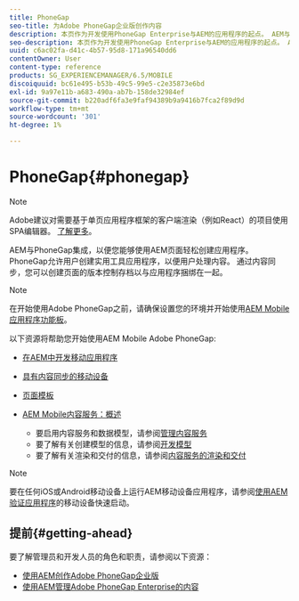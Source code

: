 ```yaml
---
title: PhoneGap
seo-title: 为Adobe PhoneGap企业版创作内容
description: 本页作为开发使用PhoneGap Enterprise与AEM的应用程序的起点。 AEM与PhoneGap集成，以便您能够使用AEM页面轻松创建应用程序。 PhoneGap允许用户创建实用工具应用程序，以便用户处理内容。
seo-description: 本页作为开发使用PhoneGap Enterprise与AEM的应用程序的起点。 AEM与PhoneGap集成，以便您能够使用AEM页面轻松创建应用程序。 PhoneGap允许用户创建实用工具应用程序，以便用户处理内容。
uuid: c6ac02fa-d41c-4b57-95d8-171a96540dd6
contentOwner: User
content-type: reference
products: SG_EXPERIENCEMANAGER/6.5/MOBILE
discoiquuid: bc61e495-b53b-49c5-99e5-c2e35873e6bd
exl-id: 9a97e11b-a683-490a-ab7b-158de32984ef
source-git-commit: b220adf6fa3e9faf94389b9a9416b7fca2f89d9d
workflow-type: tm+mt
source-wordcount: '301'
ht-degree: 1%

---
```


# PhoneGap{#phonegap}

>[!NOTE]
>
>Adobe建议对需要基于单页应用程序框架的客户端渲染（例如React）的项目使用SPA编辑器。 [了解更多](/help/sites-developing/spa-overview.md)。

AEM与PhoneGap集成，以便您能够使用AEM页面轻松创建应用程序。 PhoneGap允许用户创建实用工具应用程序，以便用户处理内容。 通过内容同步，您可以创建页面的版本控制存档以与应用程序捆绑在一起。

>[!NOTE]
>
>在开始使用Adobe PhoneGap之前，请确保设置您的环境并开始使用[AEM Mobile应用程序功能板](/help/mobile/phonegap-authoring-apps.md)。

以下资源将帮助您开始使用AEM Mobile Adobe PhoneGap:

* [在AEM中开发移动应用程序](/help/mobile/developing-mobile-applications.md)
* [具有内容同步的移动设备](/help/mobile/phonegap-contentsync.md)
* [页面模板](/help/mobile/phonegap-apps-arch-page-templates.md)

* [AEM Mobile内容服务：概述](/help/mobile/develop-content-as-a-service.md)

   * 要启用内容服务和数据模型，请参阅[管理内容服务](/help/mobile/developing-content-services.md)
   * 要了解有关创建模型的信息，请参阅[开发模型](/help/mobile/administer-mobile-apps.md)
   * 要了解有关渲染和交付的信息，请参阅[内容服务的渲染和交付](/help/mobile/rendering-and-delivery.md)

>[!NOTE]
>
>要在任何iOS或Android移动设备上运行AEM移动设备应用程序，请参阅[使用AEM验证应用程序](/help/mobile/phonegap-mobile-quickstart.md)的移动设备快速启动。

## 提前{#getting-ahead}

要了解管理员和开发人员的角色和职责，请参阅以下资源：

* [使用AEM创作Adobe PhoneGap企业版](/help/mobile/phonegap.md)
* [使用AEM管理Adobe PhoneGap Enterprise的内容](/help/mobile/administer-phonegap.md)
